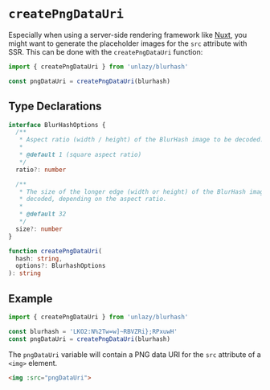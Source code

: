 # `createPngDataUri`

Especially when using a server-side rendering framework like [Nuxt](https://nuxt.com), you might want to generate the placeholder images for the `src` attribute with SSR. This can be done with the `createPngDataUri` function:

```ts
import { createPngDataUri } from 'unlazy/blurhash'

const pngDataUri = createPngDataUri(blurhash)
```

## Type Declarations

```ts
interface BlurHashOptions {
  /**
   * Aspect ratio (width / height) of the BlurHash image to be decoded.
   *
   * @default 1 (square aspect ratio)
   */
  ratio?: number

  /**
   * The size of the longer edge (width or height) of the BlurHash image to be
   * decoded, depending on the aspect ratio.
   *
   * @default 32
   */
  size?: number
}

function createPngDataUri(
  hash: string,
  options?: BlurhashOptions
): string
```

## Example

```ts
import { createPngDataUri } from 'unlazy/blurhash'

const blurhash = 'LKO2:N%2Tw=w]~RBVZRi};RPxuwH'
const pngDataUri = createPngDataUri(blurhash)
```

The `pngDataUri` variable will contain a PNG data URI for the `src` attribute of a `<img>` element.

```html
<img :src="pngDataUri">
```
